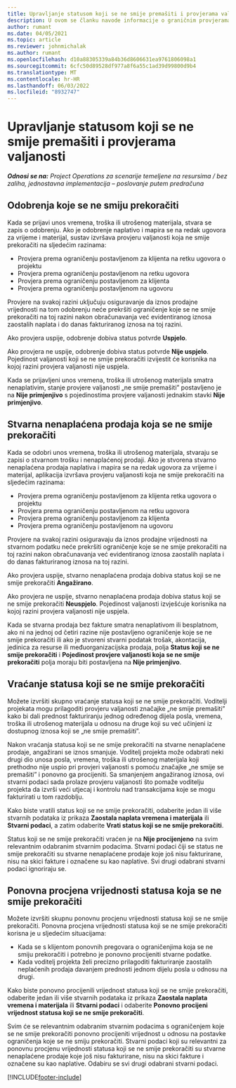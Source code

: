 ```yaml
---
title: Upravljanje statusom koji se ne smije premašiti i provjerama valjanosti
description: U ovom se članku navode informacije o graničnim provjerama koje se ne smiju prekoračiti u projektnim operacijama.
author: rumant
ms.date: 04/05/2021
ms.topic: article
ms.reviewer: johnmichalak
ms.author: rumant
ms.openlocfilehash: d10a88305339a84b36d8606631ea9761806098a1
ms.sourcegitcommit: 6cfc50d89528df977a8f6a55c1ad39d99800d9b4
ms.translationtype: MT
ms.contentlocale: hr-HR
ms.lasthandoff: 06/03/2022
ms.locfileid: "8932747"
---
```

# <a name="manage-not-to-exceed-status-and-validations"></a>Upravljanje statusom koji se ne smije premašiti i provjerama valjanosti 

_**Odnosi se na:** Project Operations za scenarije temeljene na resursima / bez zaliha, jednostavna implementacija – poslovanje putem predračuna_

## <a name="not-to-exceed-on-approvals"></a>Odobrenja koje se ne smiju prekoračiti

Kada se prijavi unos vremena, troška ili utrošenog materijala, stvara se zapis o odobrenju. Ako je odobrenje naplativo i mapira se na redak ugovora za vrijeme i materijal, sustav izvršava provjeru valjanosti koja ne smije prekoračiti na sljedećim razinama:

  - Provjera prema ograničenju postavljenom za klijenta na retku ugovora o projektu
  - Provjera prema ograničenju postavljenom na retku ugovora
  - Provjera prema ograničenju postavljenom za klijenta
  - Provjera prema ograničenju postavljenom na ugovoru

Provjere na svakoj razini uključuju osiguravanje da iznos prodajne vrijednosti na tom odobrenju neće prekršiti ograničenje koje se ne smije prekoračiti na toj razini nakon obračunavanja već evidentiranog iznosa zaostalih naplata i do danas fakturiranog iznosa na toj razini.

Ako provjera uspije, odobrenje dobiva status potvrde **Uspjelo**.

Ako provjera ne uspije, odobrenje dobiva status potvrde **Nije uspjelo**. Pojedinost valjanosti koji se ne smije prekoračiti izvijestit će korisnika na kojoj razini provjera valjanosti nije uspjela.

Kada se prijavljeni unos vremena, troška ili utrošenog materijala smatra nenaplativim, stanje provjere valjanosti „ne smije premašiti” postavljeno je na **Nije primjenjivo** s pojedinostima provjere valjanosti jednakim stavki **Nije primjenjivo**.

## <a name="not-to-exceed-on-unbilled-sales-actuals"></a>Stvarna nenaplaćena prodaja koja se ne smije prekoračiti

Kada se odobri unos vremena, troška ili utrošenog materijala, stvaraju se zapisi o stvarnom trošku i nenaplaćenoj prodaji. Ako je stvorena stvarno nenaplaćena prodaja naplativa i mapira se na redak ugovora za vrijeme i materijal, aplikacija izvršava provjeru valjanosti koja ne smije prekoračiti na sljedećim razinama:

  - Provjera prema ograničenju postavljenom za klijenta retka ugovora o projektu
  - Provjera prema ograničenju postavljenom na retku ugovora
  - Provjera prema ograničenju postavljenom za klijenta
  - Provjera prema ograničenju postavljenom na ugovoru

Provjere na svakoj razini osiguravaju da iznos prodajne vrijednosti na stvarnom podatku neće prekršiti ograničenje koje se ne smije prekoračiti na toj razini nakon obračunavanja već evidentiranog iznosa zaostalih naplata i do danas fakturiranog iznosa na toj razini.

Ako provjera uspije, stvarno nenaplaćena prodaja dobiva status koji se ne smije prekoračiti **Angažirano**.

Ako provjera ne uspije, stvarno nenaplaćena prodaja dobiva status koji se ne smije prekoračiti **Neuspjelo**. Pojedinost valjanosti izvješćuje korisnika na kojoj razini provjera valjanosti nije uspjela.

Kada se stvarna prodaja bez fakture smatra nenaplativom ili besplatnom, ako ni na jednoj od četiri razine nije postavljeno ograničenje koje se ne smije prekoračiti ili ako je stvoreni stvarni podatak trošak, akontacija, jedinica za resurse ili međuorganizacijska prodaja, polja **Status koji se ne smije prekoračiti** i **Pojedinost provjere valjanosti koja se ne smije prekoračiti** polja moraju biti postavljena na **Nije primjenjivo**.

## <a name="reset-the-not-to-exceed-status"></a>Vraćanje statusa koji se ne smije prekoračiti

Možete izvršiti skupno vraćanje statusa koji se ne smije prekoračiti. Voditelji projekata mogu prilagoditi provjeru valjanosti značajke „ne smije premašiti” kako bi dali prednost fakturiranju jednog određenog dijela posla, vremena, troška ili utrošenog materijala u odnosu na druge koji su već učinjeni iz dostupnog iznosa koji se „ne smije premašiti”.

Nakon vraćanja statusa koji se ne smije prekoračiti na stvarne nenaplaćene prodaje, angažirani se iznos smanjuje. Voditelj projekta može odabrati neki drugi dio unosa posla, vremena, troška ili utrošenog materijala koji prethodno nije uspio pri provjeri valjanosti s pomoću značajke „ne smije se premašiti” i ponovno ga procijeniti. Sa smanjenjem angažiranog iznosa, ovi stvarni podaci sada prolaze provjeru valjanosti što pomaže voditelju projekta da izvrši veći utjecaj i kontrolu nad transakcijama koje se mogu fakturirati u tom razdoblju.

Kako biste vratili status koji se ne smije prekoračiti, odaberite jedan ili više stvarnih podataka iz prikaza **Zaostala naplata vremena i materijala** ili **Stvarni podaci**, a zatim odaberite **Vrati status koji se ne smije prekoračiti**.

Status koji se ne smije prekoračiti vraćen je na **Nije procijenjeno** na svim relevantnim odabranim stvarnim podacima. Stvarni podaci čiji se status ne smije prekoračiti su stvarne nenaplaćene prodaje koje još nisu fakturirane, nisu na skici fakture i označene su kao naplative. Svi drugi odabrani stvarni podaci ignoriraju se.

## <a name="reevaluate-not-to-exceed-status"></a>Ponovna procjena vrijednosti statusa koja se ne smije prekoračiti

Možete izvršiti skupnu ponovnu procjenu vrijednosti statusa koji se ne smije prekoračiti. Ponovna procjena vrijednosti statusa koji se ne smije prekoračiti korisna je u sljedećim situacijama:

  - Kada se s klijentom ponovnih pregovara o ograničenjima koja se ne smiju prekoračiti i potrebno je ponovno procijeniti stvarne podatke.
  - Kada voditelj projekta želi precizno prilagoditi fakturiranje zaostalih neplaćenih prodaja davanjem prednosti jednom dijelu posla u odnosu na drugi.

Kako biste ponovno procijenili vrijednost statusa koji se ne smije prekoračiti, odaberite jedan ili više stvarnih podataka iz prikaza **Zaostala naplata vremena i materijala** ili **Stvarni podaci** i odaberite **Ponovno procijeni vrijednost statusa koji se ne smije prekoračiti**.

Svim će se relevantnim odabranim stvarnim podacima s ograničenjem koje se ne smije prekoračiti ponovno procijeniti vrijednost u odnosu na postavke ograničenja koje se ne smiju prekoračiti. Stvarni podaci koji su relevantni za ponovnu procjenu vrijednosti statusa koji se ne smije prekoračiti su stvarne nenaplaćene prodaje koje još nisu fakturirane, nisu na skici fakture i označene su kao naplative. Odabiru se svi drugi odabrani stvarni podaci.


[!INCLUDE[footer-include](../../includes/footer-banner.md)]
